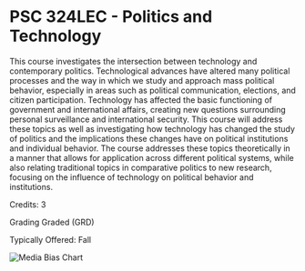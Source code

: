 # PSC 324LEC - Politics and Technology

This course investigates the intersection between technology and contemporary politics. Technological advances have altered many political processes and the way in which we study and approach mass political behavior, especially in areas such as political communication, elections, and citizen participation. Technology has affected the basic functioning of government and international affairs, creating new questions surrounding personal surveillance and international security. This course will address these topics as well as investigating how technology has changed the study of politics and the implications these changes have on political institutions and individual behavior. The course addresses these topics theoretically in a manner that allows for application across different political systems, while also relating traditional topics in comparative politics to new research, focusing on the influence of technology on political behavior and institutions.

Credits: 3

Grading
Graded (GRD)

Typically Offered:
Fall




![Media Bias Chart](https://github.com/user-attachments/assets/aeec2a75-2d35-418e-9a69-926528835bbf)


